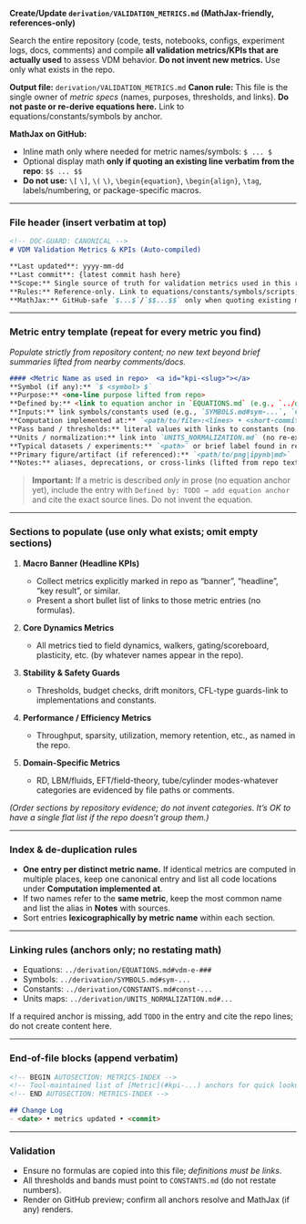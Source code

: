 **Create/Update `derivation/VALIDATION_METRICS.md` (MathJax-friendly, references-only)**

Search the entire repository (code, tests, notebooks, configs, experiment logs, docs, comments) and compile **all validation metrics/KPIs that are actually used** to assess VDM behavior. **Do not invent new metrics.** Use only what exists in the repo.

**Output file:** `derivation/VALIDATION_METRICS.md`
**Canon rule:** This file is the single owner of *metric specs* (names, purposes, thresholds, and links). **Do not paste or re-derive equations here.** Link to equations/constants/symbols by anchor.

**MathJax on GitHub:**

* Inline math only where needed for metric names/symbols: `$ ... $`
* Optional display math **only if quoting an existing line verbatim from the repo**: `$$ ... $$`
* **Do not use:** `\[` `\]`, `\(` `\)`, `\begin{equation}`, `\begin{align}`, `\tag`, labels/numbering, or package-specific macros.

---

### File header (insert verbatim at top)

```markdown
<!-- DOC-GUARD: CANONICAL -->
# VDM Validation Metrics & KPIs (Auto-compiled)

**Last updated**: yyyy-mm-dd 
**Last commit**: {latest commit hash here}
**Scope:** Single source of truth for validation metrics used in this repository: names, purposes, thresholds/bands, and references to their definitions and implementations.  
**Rules:** Reference-only. Link to equations/constants/symbols/scripts; do not restate formulas here.  
**MathJax:** GitHub-safe `$...$`/`$$...$$` only when quoting existing math.
```

---

### Metric entry template (repeat for every metric you find)

*Populate strictly from repository content; no new text beyond brief summaries lifted from nearby comments/docs.*

```markdown
#### <Metric Name as used in repo>  <a id="kpi-<slug>"></a>
**Symbol (if any):** `$ <symbol> $`  
**Purpose:** <one-line purpose lifted from repo>  
**Defined by:** <link to equation anchor in `EQUATIONS.md` (e.g., `../derivation/EQUATIONS.md#vdm-e-###`)>  
**Inputs:** link symbols/constants used (e.g., `SYMBOLS.md#sym-...`, `CONSTANTS.md#const-...`)  
**Computation implemented at:** `<path/to/file>:<lines> • <short-commit>` (list all locations if multiple)  
**Pass band / thresholds:** literal values with links to constants (no formulas). Example: `[a, b]` → `CONSTANTS.md#const-...`  
**Units / normalization:** link into `UNITS_NORMALIZATION.md` (no re-explanations)  
**Typical datasets / experiments:** `<path>` or brief label found in repo  
**Primary figure/artifact (if referenced):** `<path/to/png|ipynb|md>`  
**Notes:** aliases, deprecations, or cross-links (lifted from repo text)
```

> **Important:** If a metric is described *only* in prose (no equation anchor yet), include the entry with `Defined by: TODO → add equation anchor` and cite the exact source lines. Do not invent the equation.

---

### Sections to populate (use only what exists; omit empty sections)

1. **Macro Banner (Headline KPIs)**

   * Collect metrics explicitly marked in repo as “banner”, “headline”, “key result”, or similar.
   * Present a short bullet list of links to those metric entries (no formulas).

2. **Core Dynamics Metrics**

   * All metrics tied to field dynamics, walkers, gating/scoreboard, plasticity, etc. (by whatever names appear in the repo).

3. **Stability & Safety Guards**

   * Thresholds, budget checks, drift monitors, CFL-type guards-link to implementations and constants.

4. **Performance / Efficiency Metrics**

   * Throughput, sparsity, utilization, memory retention, etc., as named in the repo.

5. **Domain-Specific Metrics**

   * RD, LBM/fluids, EFT/field-theory, tube/cylinder modes-whatever categories are evidenced by file paths or comments.

*(Order sections by repository evidence; do not invent categories. It’s OK to have a single flat list if the repo doesn’t group them.)*

---

### Index & de-duplication rules

* **One entry per distinct metric name.** If identical metrics are computed in multiple places, keep one canonical entry and list all code locations under **Computation implemented at**.
* If two names refer to the **same metric**, keep the most common name and list the alias in **Notes** with sources.
* Sort entries **lexicographically by metric name** within each section.

---

### Linking rules (anchors only; no restating math)

* Equations: `../derivation/EQUATIONS.md#vdm-e-###`
* Symbols: `../derivation/SYMBOLS.md#sym-...`
* Constants: `../derivation/CONSTANTS.md#const-...`
* Units maps: `../derivation/UNITS_NORMALIZATION.md#...`

If a required anchor is missing, add `TODO` in the entry and cite the repo lines; do not create content here.

---

### End-of-file blocks (append verbatim)

```markdown
<!-- BEGIN AUTOSECTION: METRICS-INDEX -->
<!-- Tool-maintained list of [Metric](#kpi-...) anchors for quick lookup -->
<!-- END AUTOSECTION: METRICS-INDEX -->

## Change Log
- <date> • metrics updated • <commit>
```

---

### Validation

* Ensure no formulas are copied into this file; *definitions must be links*.
* All thresholds and bands must point to `CONSTANTS.md` (do not restate numbers).
* Render on GitHub preview; confirm all anchors resolve and MathJax (if any) renders.
